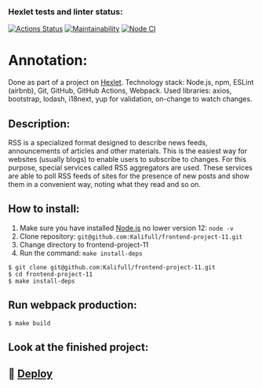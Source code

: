 ### Hexlet tests and linter status:
[![Actions Status](https://github.com/Kalifull/frontend-project-11/workflows/hexlet-check/badge.svg)](https://github.com/Kalifull/frontend-project-11/actions)
[![Maintainability](https://api.codeclimate.com/v1/badges/6580e4704fd2ad50f6f3/maintainability)](https://codeclimate.com/github/Kalifull/frontend-project-11/maintainability)
[![Node CI](https://github.com/Kalifull/frontend-project-11/workflows/Node%20CI/badge.svg)](https://github.com/Kalifull/frontend-project-11/actions/workflows/nodejs.yml)
# Annotation:
Done as part of a project on [Hexlet](https://ru.hexlet.io/).
Technology stack: Node.js, npm, ESLint (airbnb), Git, GitHub, GitHub Actions, Webpack. 
Used libraries: axios, bootstrap, lodash, i18next, yup for validation, on-change to watch changes.

## Description:
RSS is a specialized format designed to describe news feeds, announcements of articles and other materials. This is the easiest way for websites (usually blogs) to enable users to subscribe to changes. For this purpose, special services called RSS aggregators are used. These services are able to poll RSS feeds of sites for the presence of new posts and show them in a convenient way, noting what they read and so on.
## How to install:
1. Make sure you have installed [Node.js](https://nodejs.org/en/) no lower version 12: ```node -v```
2. Clone repository: ```git@github.com:Kalifull/frontend-project-11.git```
3. Change directory to frontend-project-11
4. Run the command: ```make install-deps```
```shell
$ git clone git@github.com:Kalifull/frontend-project-11.git
$ cd frontend-project-11
$ make install-deps
```
## Run webpack production:
```shell
$ make build
```
## Look at the finished project:
## :rocket: [Deploy](https://frontend-project-11-kohl.vercel.app/)

